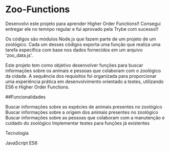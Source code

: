 # Zoo-Functions
Desenvolvi este projeto para aprender Higher Order Functions!! Consegui entregar ele no temnpo regular e fui aprovado pela Trybe com sucesso!!

Os códigos são módulos Node.js que fazem parte de um projeto de um zoológico. Cada um desses códigos exporta uma função que realiza uma tarefa específica com base nos dados fornecidos em um arquivo 'zoo_data.js'.

Este projeto tem como objetivo desenvolver funções para buscar informações sobre os animais e pessoas que colaboram com o zoológico da cidade. A sequência dos requisitos foi organizada para proporcionar uma experiência prática em desenvolvimento orientado a testes, utilizando ES6 e Higher Order Functions.

##Funcionalidades

Buscar informações sobre as espécies de animais presentes no zoológico
Buscar informações sobre a origem dos animais presentes no zoológico
Buscar informações sobre as pessoas que colaboram com a manutenção e cuidado do zoológico
Implementar testes para funções já existentes

Tecnologia

JavaScript ES6
